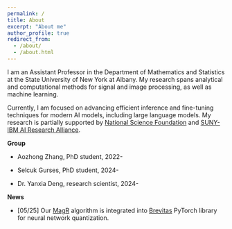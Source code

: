 ```yaml
---
permalink: /
title: About
excerpt: "About me"
author_profile: true
redirect_from: 
  - /about/
  - /about.html
---
```


I am an Assistant Professor in the Department of Mathematics and Statistics at the State University of New York at Albany. My research spans analytical and computational methods for signal and image processing, as well as machine learning. 

Currently, I am focused on advancing efficient inference and fine-tuning techniques for modern AI models, including large language models. My research is partially supported by [National Science Foundation](https://www.nsf.gov/) and [SUNY-IBM AI Research Alliance](https://www.suny.edu/ai-research-alliance/).

**Group**
- Aozhong Zhang, PhD student, 2022-
     
- Selcuk Gurses, PhD student, 2024-
  
- Dr. Yanxia Deng, research scientist, 2024- 
  
**News**

- [05/25] Our [MagR](https://proceedings.neurips.cc/paper_files/paper/2024/file/9a987c98a7f36cc83f9065df3ca4f9e0-Paper-Conference.pdf) algorithm is integrated into [Brevitas](https://github.com/Xilinx/brevitas) PyTorch library for neural network quantization.

